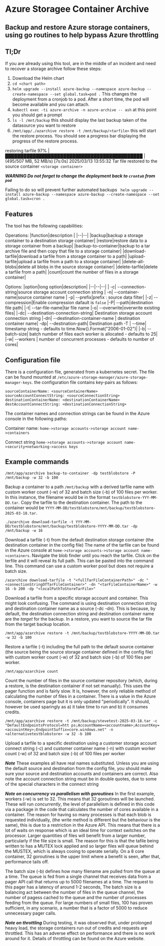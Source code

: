# Azure Storagee Container Archive
## Backup and restore Azure storage containers, using go routines to help bypass Azure throttling

  ## Tl;Dr 
  If you are already using this tool, are in the middle of an incident and need to recover a storage archive follow these steps:
  1. Download the Helm chart
  2. `cd <chart path>`
  3. `helm upgrade --install azure-backup --namespace azure-backup --create-namespace --set global.task=pod .` This changes the deployment from a cronjob to a pod. After a short time, the pod will become available and you can attach.
  4. `kubectl exec -ti azure-archive -n azure-archive -- ash` at this point you should get a prompt
  5. `ls -l /mnt/backup` this should display the last backup taken of the datasource you want to restore
  6. `/mnt/app/./azarchive restore -t /mnt/backup/<tarfile>` this will start the restore process. You should see a progress bar displaying the progress of the restore process.
  
 restoring tarfile  97% |█████████████████████████████████████████████  | (495/507 MB, 52 MB/s) [7s:0s]
 2025/03/13 13:55:32 Tar file restored to the source container `<storage container>`

***WARNING Do not forget to change the deployment back to `crontab` from `pod`***

Failing to do so will prevent further automated backups
`
helm upgrade --install azure-backup --namespace azure-backup --create-namespace --set global.task=cron .`

## Features
The tool has the following capabilities:

Operations:
|function|description  |
|--|--|
|backup|backup a storage container to a destination storage container|
  |restore|restore data to a storage container from a backup|
  |backup-to-container|backup to a tar archive file and then copy that file to a storage container|
  |download-tarfile|download a tarfile from a storage container to a path|
  |upload-tarfile|upload a tarfile from a path to a storage container|
  |delete-all-blobs|delete all blobs in the source storage container|
  |delete-tarfile|delete a tarfile from a path|
  |count|count the number of files in a storage container|

Options:
|option|long option|description|
|--|--|--|
 | -c|    --connection-string|source storage account connection string
 | -n|    --container-name|source container name
 | -p|    --prefix|prefix : source data filter|
  |-z|    --compression|Enable compression dafault is `false`
  |-P|    --path|destination file path|
  |-t|    --tar-file-name|tar file name
  |-o|    --overwrite|overwrite existing files|
  |-dc|   --destination-connection-string|  Destination storage account connection string
  |-dn|   --destination-container-name |    destination container name|
  -dp|   --destination-path|               Destination path
  -T |   --time|                           timestamp string - defaults to time.Now().Format("2006-01-02")|
  |-b|    --batch-size|                     batch number of files each worker is allocated - defaults to 25|
  |-w|    --workers |                       number of concurrent processes - defaults to number of cores|

## Configuration file
There is a configuration file, generated from a kubernetes secret. The file can be found mounted at `/etc/azure-storage-manager/azure-storage-manager-keys`. the configuration file contains key-pairs as follows:
```
sourceContainerName: <sourceContainerName>
sourceAccountConnectString: <sourceConnectionString>
destinationContainerName: <destinationContainerName>
destAccountConnectString: <destinationConnectionString>
```
The container names and connection strings can be found in the Azure console in the following paths:

Container name: `home->storage accounts->storage account name->containers`

Connect string `home->storage accounts->storage account name->security+networking->access keys`

## Example commands
`/mnt/app/azarchive backup-to-container -dp testblobstore -P /mnt/backup -w 32 -b 100`

Backup a container to a path `/mnt/backup` with a derived tarfile name with custom worker count (-w) of 32 and batch size (-b) of 100 files per worker. In this instance, the filename would be in the format `testblobstore-YYY-MM-DD.tar`. Copy the tarfile to the destination container. The path to the container would be `YYYY-MM-DD/testblobstore/mnt/backup/testblobstore-2025-03-18.tar`. 

`./azarchive download-tarfile -t YYY-MM-DD/testblobstore/mnt/backup/testblobstore-YYYY-MM-DD.tar -dp /mnt/backup -w 16`

 Download a tarfile (-t) from the default destination storage container (the destination container in the config file) The name of the tarfile can be found in the Azure console at `home->storage accounts->storage account name->containers`. Navigate the blob finder   until you reach the tarfile. Click on the terfile and it will reveal its full path. This can be pasted into the command line. This command can use a custom worker pool but does not require a batch size.

`/azarchive download-tarfile -t "<fullTarFileContainerPath>" -dc "<connectionStringOfTarFileContainer>" -dn "<tarFileContainerName>" -w 16 -b 200 -dp "<localPathToStoreTarFile>"`

Download a tarfile from a specific storage account and container. 
This might look confusing. The command is using destination connection string and destination container name as a source (-dc -dn). This is because, by default, the destination connection string and destination container name are the _target_ for the backup. In a restore, you want to source the tar file from the target backup location.

`/mnt/app/azarchive restore -t /mnt/backup/testblobstore-YYYY-MM-DD.tar -w 32 -b 100`

Restore a tarfile (-t) including the full path to the default source container (the source being the source storage container defined in the config file) with custom worker count (-w) of 32 and batch size (-b) of 100 files per worker.

`/mnt/app/azarchive count`

Count the number of files in the source container repository (which, during a restore, is the destination container if not set manually). This uses the pager function and is fairly slow. It is, however, the only reliable method of calculating the number of files in a container. There is a value in the Azure console, containers page but it is only updated "periodically".  It should, however be used sparingly as a) it take time to run and b) it consumes credits.

`/mnt/app/azarchive restore -t /mnt/backup/stevetest-2025-03-18.tar -c "DefaultEndpointsProtocol=htt
ps;AccountName=<accountname>;AccountKey=<accouintKey>;EndpointSuffix=core.windows.net" -n <alternativetestblobstore> -w 32 -b 100`

Upload a tarfile to a specific destination using a customer storage account connect string (-c) and customer container name (-n) with custom worker count (-w) of 32 and batch size (-b) of 100 files per worker

***Note*** 
These examples all have real names substituted. Unless you are using the default source and destination from the config file, you should make sure your source and destination accounts and containers are correct. Also note the account connection string must be in double quotes, due to some of the special characters in the connect string

***Note on concurrency vs parallelism with goroutines*** 
In the first example, workers (-w)  is set to 32. This means that 32 goroutines will be launched. These will run _concurrently_, the level of parallelism is defined in this code via a package in the code that calculates the number of cores available in a container.  The reason for having so many processes is that each blob is requested individually, (the write method is different but the behaviour is the same), this is due to a restriction in the Azure API. This means that there is a lot of waits on response which is an ideal time for context switches on the processor. Larger quantities of files will benefit from a larger number, particularly if the file size is small. The reason for this is that the tafile being written to has a MUTEX lock applied and so larger files will queue behind the MUSTEX, which is always cooing to operate serially. On a 8 core container, 32 goroutines is the upper limit where a benefit is seen, after that, performance tails off.  

 The batch size (-b) defines how many filename are pulled from the queue at a time. The queue is fed from a single channel that receives data from a pager API call that returns up to 5000 filenames at a time. The request to this pager has a latency of around 1-2 seconds, The batch size is a balancing act between the number of files in the queue channel, the number of pagess cached to the queue and the number of processes feeding from the queue.  For large numbers of small files, 100 has proven sufficient, in any scenario, a number that is a factor of 5000 to reduce unnecessary pager calls.

 ***Note on throttling*** 
 During testing, it was observed that, under prolonged heavy load, the storage containers run out of credits and requests are throttled. This has an adverse effect on performance and there is no work around for it. Details of throttling can be found on the Azure website.
